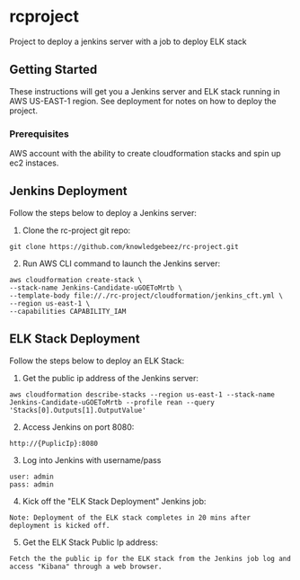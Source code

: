 # rcproject

Project to deploy a jenkins server with a job to deploy ELK stack

## Getting Started

These instructions will get you a Jenkins server and ELK stack running in AWS US-EAST-1 region. See deployment for notes on how to deploy the project.

### Prerequisites

AWS account with the ability to create cloudformation stacks and spin up ec2 instaces.

## Jenkins Deployment

Follow the steps below to deploy a Jenkins server:

1. Clone the rc-project git repo:
```
git clone https://github.com/knowledgebeez/rc-project.git
```

2. Run AWS CLI command to launch the Jenkins server:
```
aws cloudformation create-stack \
--stack-name Jenkins-Candidate-uGOEToMrtb \
--template-body file://./rc-project/cloudformation/jenkins_cft.yml \
--region us-east-1 \
--capabilities CAPABILITY_IAM
```

## ELK Stack Deployment

Follow the steps below to deploy an ELK Stack:

1. Get the public ip address of the Jenkins server:
```
aws cloudformation describe-stacks --region us-east-1 --stack-name Jenkins-Candidate-uGOEToMrtb --profile rean --query 'Stacks[0].Outputs[1].OutputValue'
```

2. Access Jenkins on port 8080:
```
http://{PuplicIp}:8080
```

3. Log into Jenkins with username/pass
```
user: admin
pass: admin
```

4. Kick off the "ELK Stack Deployment" Jenkins job:
```
Note: Deployment of the ELK stack completes in 20 mins after deployment is kicked off. 
```

5. Get the ELK Stack Public Ip address:
```
Fetch the the public ip for the ELK stack from the Jenkins job log and access "Kibana" through a web browser. 
```

